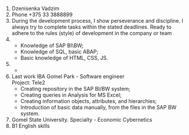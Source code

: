 1. Dzenisenka Vadzim
2. Phone +375 33 3888899
3. During the development process, I show perseverance and discipline. I always try to complete tasks within the stated deadlines. Ready to adhere to the rules (style) of development in the company or team
4.   * Knowledge of SAP BI\BW; 
     * Knowledge of SQL, basic ABAP; 
     * Basic knowledge of HTML, CSS, JS.
5. -
6. Last work IBA Gomel Park - Software engineer  
   Project: Tele2
     * Creating repository in the SAP BI/BW system;
     * Creating queries in Analysis for MS Excel;
     * Creating information objects, attributes, and hierarchies;
     * Introduction of basic data manually, from the  files in the SAP BW system.
7. Gomel State University. Specialty - Economic Cybernetics
8. B1  English skills
